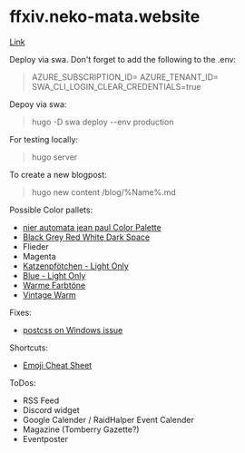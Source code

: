# ffxiv.neko-mata.website

[Link](https://neko-mata.de)

Deploy via swa. Don't forget to add the following to the .env:
> AZURE_SUBSCRIPTION_ID=
> AZURE_TENANT_ID=
> SWA_CLI_LOGIN_CLEAR_CREDENTIALS=true

Depoy via swa:
> hugo -D
> swa deploy --env production

For testing locally:
> hugo server

To create a new blogpost:
> hugo new content /blog/%Name%.md

Possible Color pallets:

* [nier automata jean paul Color Palette](https://www.color-hex.com/color-palette/1023731)
* [Black Grey Red White Dark Space](https://colorhunt.co/palette/0000003e3636d72323f5eded)
* Flieder
* Magenta
* [Katzenpfötchen - Light Only](https://colorhunt.co/palette/f6f5f2f0ebe3f3d0d7ffefef)
* [Blue - Light Only](https://colorhunt.co/palette/92c7cfaad7d9fbf9f1e5e1da)
* [Warme Farbtöne](https://coolors.co/palette/628395-96897b-dfd5a5-dbad6a-cf995f)
* [Vintage Warm](https://coolors.co/palette/264653-2a9d8f-e9c46a-f4a261-e76f51)

Fixes:
* [postcss on Windows issue](https://github.com/gohugoio/hugo/issues/7333#issuecomment-1048571703)

Shortcuts:
* [Emoji Cheat Sheet](https://gohugo.io/quick-reference/emojis/)

ToDos:
* RSS Feed
* Discord widget
* Google Calender / RaidHalper Event Calender
* Magazine (Tomberry Gazette?)
* Eventposter
